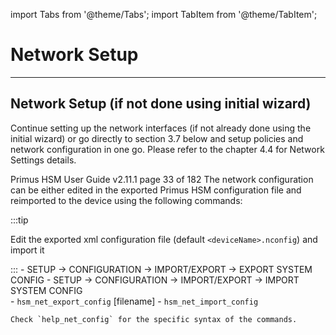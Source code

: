 import Tabs from '@theme/Tabs';
import TabItem from '@theme/TabItem';

# Network Setup

---

## Network Setup (if not done using initial wizard)

Continue setting up the network interfaces (if not already done using the initial wizard) or go directly to section 3.7 below and setup policies and network configuration in one go. Please refer to
the chapter 4.4 for Network Settings details.

Primus HSM User Guide v2.11.1 page 33 of 182
The network configuration can be either edited in the exported Primus HSM configuration file and
reimported to the device using the following commands:

:::tip

Edit the exported xml configuration file (default `<deviceName>.nconfig`) and import it

:::
<Tabs groupId="device-setup">
  <TabItem value="ui" label="HSM User Interface (LC Display) Primus X/S-Series" default>
    - SETUP → CONFIGURATION → IMPORT/EXPORT → EXPORT SYSTEM CONFIG
    - SETUP → CONFIGURATION → IMPORT/EXPORT → IMPORT SYSTEM CONFIG
  </TabItem>
  <TabItem value="console" label="HSM Console Primus HSM, all Series">   
    - `hsm_net_export_config` [filename]
    - `hsm_net_import_config`
    
    Check `help_net_config` for the specific syntax of the commands.
  </TabItem>
</Tabs>